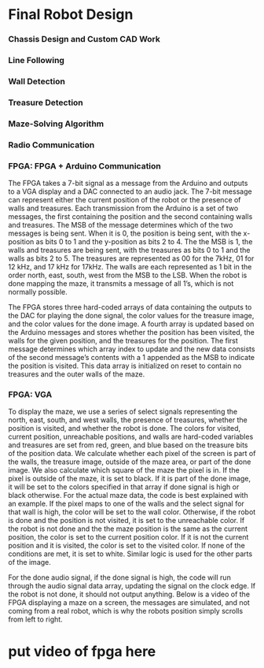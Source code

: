 # Final Robot Design
### Chassis Design and Custom CAD Work
### Line Following
### Wall Detection
### Treasure Detection
### Maze-Solving Algorithm
### Radio Communication

### FPGA: FPGA + Arduino Communication
The FPGA takes a 7-bit signal as a message from the Arduino and outputs to a VGA display and a DAC connected to an audio jack. The 7-bit message can represent either the current position of the robot or the presence of walls and treasures. Each transmission from the Arduino is a set of two messages, the first containing the position and the second containing walls and treasures. The MSB of the message determines which of the two messages is being sent. When it is 0, the position is being sent, with the x-position as bits 0 to 1 and the y-position as bits 2 to 4. The the MSB is 1, the walls and treasures are being sent, with the treasures as bits 0 to 1 and the walls as bits 2 to 5. The treasures are represented as 00 for the 7kHz, 01 for 12 kHz, and 17 kHz for 17kHz. The walls are each represented as 1 bit in the order north, east, south, west from the MSB to the LSB. When the robot is done mapping the maze, it transmits a message of all 1’s, which is not normally possible.

The FPGA stores three hard-coded arrays of data containing the outputs to the DAC for playing the done signal, the color values for the treasure image, and the color values for the done image. A fourth array is updated based on the Arduino messages and stores whether the position has been visited, the walls for the given position, and the treasures for the position. The first message determines which array index to update and the new data consists of the second message’s contents with a 1 appended as the MSB to indicate the position is visited. This data array is initialized on reset to contain no treasures and the outer walls of the maze.


### FPGA: VGA
To display the maze, we use a series of select signals representing the north, east, south, and west walls, the presence of treasures, whether the position is visited, and whether the robot is done. The colors for visited, current position, unreachable positions, and walls are hard-coded variables and treasures are set from red, green, and blue based on the treasure bits of the position data. We calculate whether each pixel of the screen is part of the walls, the treasure image, outside of the maze area, or part of the done image. We also calculate which square of the maze the pixel is in. If the pixel is outside of the maze, it is set to black. If it is part of the done image, it will be set to the colors specified in that array if done signal is high or black otherwise. For the actual maze data, the code is best explained with an example. If the pixel maps to one of the walls and the select signal for that wall is high, the color will be set to the wall color. Otherwise, if the robot is done and the position is not visited, it is set to the unreachable color. If the robot is not done and the the maze position is the same as the current position, the color is set to the current position color. If it is not the current position and it is visited, the color is set to the visited color. If none of the conditions are met, it is set to white. Similar logic is used for the other parts of the image.

For the done audio signal, if the done signal is high, the code will run through the audio signal data array, updating the signal on the clock edge. If the robot is not done, it should not output anything. Below is a video of the FPGA displaying a maze on a screen, the messages are simulated, and not coming from a real robot, which is why the robots position simply scrolls from left to right. 

# put video of fpga here
